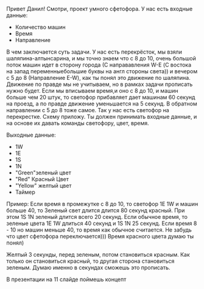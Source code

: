 Привет Данил!
Смотри, проект умного сфетофора. 
У нас есть входные данные:
- Количество машин
- Время 
- Направление

В чем заключается суть задачи. У нас есть перекрёсток, мы взяли шаляпина-алтынсарина, и мы точно знаем что с 8 до 10, очень большой поток машин идет в сторону города (С направавления W-E (С востока на запад переменныебольшие буквы на англ стороны света)) и вечером с 5 до 8 (Направление E-W), как ты понял 
это движение по шаляпина. Движение по правде мы не учитываем, но в рамках задачи прописать нужно будет. Если мы вписываем время,и оно с 8 до 10, и машин больше чем 20 штук, то светофор прибавляет дает машинам 60 секунд на проезд, а по правде движение уменьшается на 5 секунд. В обратном направлении с 5 до 8 тоже самое. Так у нас есть светофор на перекрестке. Схему приложу. Ты должен принимать входные данные, и на основе их давать команды светофору, цвет, время. 

Выходные данные: 
- 1W
- 1E
- 1S
- 1N
- "Green"зеленый цвет
- "Red"  Красный Цвет
- "Yellow" желтый цвет
- Таймер

Пример:
Если время в промежутке с 8 до 10, то светофор 1E 1W и машин больше 40, то Зеленый свет длится длится 80 секунд красный. При этом 1S 1N зеленый длится всего 20 секунд. Если обычное время, то зеленые цвета 1E 1W длиться 40 секунд и 1S 1N 25 секунд. Если время 8 - 10 но машин меньше 40, то время как обычное считается.
Не забудь что цвет сфетофора переключается))) Время красного цвета думаю ты понял)

Желтый 3 секунды, перед зеленым, потом становиться красным. Как только он становиться красный, то другая сторона становиться зеленым. Думаю именно в секундах сможешь это прописать.

В презентации на 11 слайде поймешь концепт